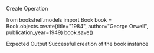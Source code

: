 Create Operation

from bookshelf.models import Book
book = Book.objects.create(title="1984", author="George Orwell", publication_year=1949)
book.save()

Expected Output
 Successful creation of the book instance

